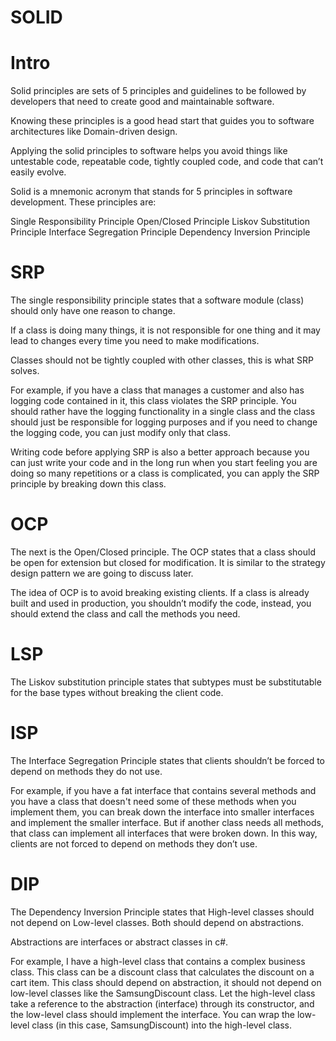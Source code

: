 # SOLID

# Intro

Solid principles are sets of 5 principles and guidelines to be followed by developers that need to create good and maintainable software.

Knowing these principles is a good head start that guides you to software architectures like Domain-driven design. 

Applying the solid principles to software helps you avoid things like untestable code, repeatable code, tightly coupled code, and code that can’t easily evolve.

Solid is a mnemonic acronym that stands for 5 principles in software development. These principles are: 

Single Responsibility Principle
Open/Closed Principle
Liskov Substitution Principle
Interface Segregation Principle
Dependency Inversion Principle 


# SRP

The single responsibility principle states that a software module (class) should only have one reason to change. 

If a class is doing many things, it is not responsible for one thing and it may lead to changes every time you need to make modifications.

Classes should not be tightly coupled with other classes, this is what SRP solves.

For example, if you have a class that manages a customer and also has logging code contained in it, this class violates the SRP principle. You should rather have the logging functionality in a single class and the class should just be responsible for logging purposes and if you need to change the logging code, you can just modify only that class.   

Writing code before applying SRP is also a better approach because you can just write your code and in the long run when you start feeling you are doing so many repetitions or a class is complicated, you can apply the SRP principle by breaking down this class.


# OCP

The next is the Open/Closed principle. The OCP states that a class should be open for extension but closed for modification. It is similar to the strategy design pattern we are going to discuss later.

The idea of OCP is to avoid breaking existing clients. If a class is already built and used in production, you shouldn’t modify the code, instead, you should extend the class and call the methods you need.


# LSP

The Liskov substitution principle states that subtypes must be substitutable for the base types without breaking the client code.

# ISP

The Interface Segregation Principle states that clients shouldn’t be forced to depend on methods they do not use. 

For example, if you have a fat interface that contains several methods and you have a class that doesn't need some of these methods when you implement them, you can break down the interface into smaller interfaces and implement the smaller interface. But if another class needs all methods, that class can implement all interfaces that were broken down. In this way, clients are not forced to depend on methods they don’t use.

# DIP

The Dependency Inversion Principle states that High-level classes should not depend on Low-level classes. Both should depend on abstractions.

Abstractions are interfaces or abstract classes in c#. 

For example, I have a high-level class that contains a complex business class. This class can be a discount class that calculates the discount on a cart item. This class should depend on abstraction, it should not depend on low-level classes like the SamsungDiscount class. Let the high-level class take a reference to the abstraction (interface) through its constructor, and the low-level class should implement the interface. You can wrap the low-level class (in this case, SamsungDiscount) into the high-level class.
